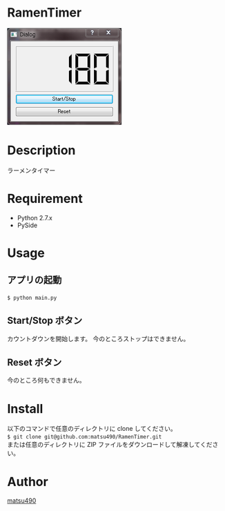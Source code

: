 RamenTimer
====

![demoimage](./demoimage.png)

# Description
ラーメンタイマー

# Requirement
- Python 2.7.x
- PySide

# Usage
## アプリの起動  
`$ python main.py`

## Start/Stop ボタン
カウントダウンを開始します。
今のところストップはできません。

## Reset ボタン
今のところ何もできません。

# Install
以下のコマンドで任意のディレクトリに clone してください。  
`$ git clone git@github.com:matsu490/RamenTimer.git`  
または任意のディレクトリに ZIP ファイルをダウンロードして解凍してください。

# Author
[matsu490](https://github.com/matsu490)
